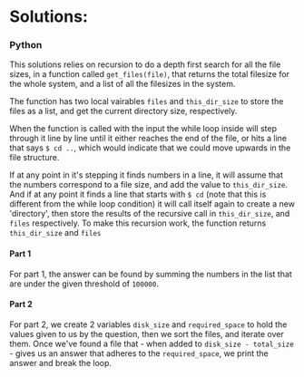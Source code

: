 # Solutions:

### Python

This solutions relies on recursion to do a depth first search for all the file sizes, in a function called `get_files(file)`, that returns the total filesize for the whole system, and a list of all the filesizes in the system.

The function has two local vairables `files` and `this_dir_size` to store the files as a list, and get the current directory size, respectively.

When the function is called with the input the while loop inside will step through it line by line until it either reaches the end of the file, or hits a line that says `$ cd ..`, which would indicate that we could move upwards in the file structure.

If at any point in it's stepping it finds numbers in a line, it will assume that the numbers correspond to a file size, and add the value to `this_dir_size`. And if at any point it finds a line that starts with `$ cd` (note that this is different from the while loop condition) it will call itself again to create a new 'directory', then store the results of the recursive call in `this_dir_size`, and `files` respectively. To make this recursion work, the function returns `this_dir_size` and `files`

#### Part 1

For part 1, the answer can be found by summing the numbers in the list that are under the given threshold of `100000`.

#### Part 2

For part 2, we create 2 variables `disk_size` and `required_space` to hold the values given to us by the question, then we sort the files, and iterate over them. Once we've found a file that - when added to `disk_size - total_size` - gives us an answer that adheres to the `required_space`, we print the answer and break the loop.
